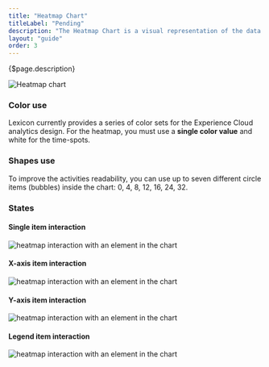 ```yaml
---
title: "Heatmap Chart"
titleLabel: "Pending"
description: "The Heatmap Chart is a visual representation of the data using colors to indicate the values."
layout: "guide"
order: 3
---
```


<div class="page-description">{$page.description}</div>

![Heatmap chart](../../../images/ChartHeatmap.png)

### Color use

Lexicon currently provides a series of color sets for the Experience Cloud analytics design. For the heatmap, you must use a **single color value** and white for the time-spots.

### Shapes use
To improve the activities readability, you can use up to seven different circle items (bubbles) inside the chart: 0, 4, 8, 12, 16, 24, 32.

### States

#### Single item interaction
![heatmap interaction with an element in the chart](../../../images/ChartHeatmapItemSel.png)

#### X-axis item interaction
![heatmap interaction with an element in the chart](../../../images/ChartHeatmapAxisSel.png)

#### Y-axis item interaction
![heatmap interaction with an element in the chart](../../../images/ChartHeatmapAxisYSel.png)

#### Legend item interaction
![heatmap interaction with an element in the chart](../../../images/ChartHeatmapLegendSel.png)

